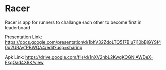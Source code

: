 # Racer

Racer is app for runners to challange each other to become first in leaderboard

Presentation Link:
https://docs.google.com/presentation/d/1bhV32ZdoLTQ517Blu7j10bBjGYSf40u2URAyfPBWQA4/edit?usp=sharing

Apk Link:
https://drive.google.com/file/d/1nXV2nbL2KwgKQGNiAWDeX-FkgOad4X8K/view

